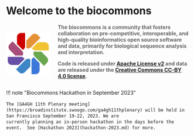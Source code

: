 # Welcome to the biocommons

<div style="display: grid; grid-template-columns: 1fr 3fr; grid-gap: 20px; place-items: center;">

  <div style="align: center">
    <img src="../images/logo.svg">
  </div>

  <div style="color: #666;">
    <b>The biocommons is a community that fosters collaboration on pre-competitive, interoperable, and high-quality bioinformatics open source software and data, primarily for biological sequence analysis and interpretation.
    <p/>
    Code is released under <a href="https://opensource.org/licenses/Apache-2.0">Apache License v2</a> and data are released under the <a href="https://creativecommons.org/licenses/by/4.0/">Creative Commons CC-BY 4.0 license</a>.</b>
  </div>

</div>

!!! note "Biocommons Hackathon in September 2023"

    The [GA4GH 11th Plenary meeting](https://broadinstitute.swoogo.com/ga4gh11thplenary) will be held in San Francisco September 19-22, 2023. We are
    currently planning an in-person hackathon in the days before the event.  See [Hackathon 2023](hackathon-2023.md) for more.
